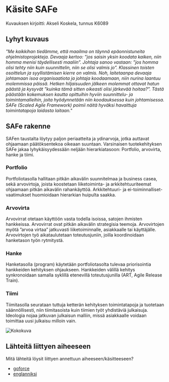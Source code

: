 # Käsite SAFe

Kuvauksen kirjoitti: Akseli Koskela, tunnus K6089

## Lyhyt kuvaus

*"Me kaikkihan tiedämme, että maailma on täynnä epäonnistuneita ohjelmistoprojekteja. Devaaja kertoo: ”jos saisin yksin koodata kaiken, niin homma menisi täydellisesti maaliin”. Johtaja sanoo vastaan: ”jos homma olisi tehty niin kuin suunnittelin, niin se olisi valmis jo”. Klassinen toisten osoittelun ja syyllistämisen kierre on valmis. Noh, laitetaanpa devaaja johtamaan isoa organisaatiota ja johtaja koodaamaan, niin nurina laantuu molemmissa päissä. Hetken hiljaisuuden jälkeen molemmat ottavat hatun päästä ja kysyvät ”kuinka tämä sitten oikeasti olisi järkevää hoitaa?”. Tästä päästään kokemuksen kautta opittuihin hyviin suunnittelu- ja toimintamalleihin, joita hyödynnetään niin koodauksessa kuin johtamisessa. SAFe (Scaled Agile Framework) poimii näitä hyväksi havaittuja toimintatapoja laidasta laitaan."*


## SAFe rakenne

SAFen taustalta löytyy paljon periaatteita ja ydinarvoja, jotka auttavat ohjaamaan päätöksentekoa oikeaan suuntaan. Varsinaisen tuotekehityksen SAFe jakaa lyhykäisyydessään neljään hierarkiatasoon: Portfolio, arvovirta, hanke ja tiimi.


### Portfolio

Portfoliotasolla hallitaan pitkän aikavälin suunnitelmaa ja business casea, sekä arvovirtoja, joista koostetaan liiketoiminta- ja arkkitehtuuriteemat ohjaamaan pitkän aikavälin rahankäyttöä. Arkkitehtuuri- ja ei-toiminnalliset-vaatimukset huomioidaan hierarkian huipulta saakka.

### Arvovirta

Arvovirrat otetaan käyttöön vasta todella isoissa, satojen ihmisten hankkeissa. Arvovirrat ovat pitkän aikavälin strategisia teemoja. Arvovirtojen myötä ”arvoa virtaa” jatkuvasti liiketoiminnalle, asiakkaalle tai käyttäjälle. Arvovirtojen työ aikataulutetaan toteutusjuniin, joilla koordinoidaan hanketason työn rytmitystä.

### Hanke

Hanketasolla (program) käytetään portfoliotasolta tulevaa priorisointia hankkeiden kehityksen ohjaukseen. Hankkeiden välillä kehitys synkronoidaan samalla syklillä etenevillä toteutusjunilla (ART, Agile Release Train).

### Tiimi

Tiimitasolla seurataan tuttuja ketterän kehityksen toimintatapoja ja tuotetaan säännöllisesti, niin tiimitasoista kuin tiimien työt yhdistäviä julkaisuja. Ideologia nojaa jatkuvan julkaisun malliin, missä asiakkaalle voidaan toimittaa uusi julkaisu milloin vain.

![Kokokuva](http://www.scaledagileframework.com/wp-content/uploads/2017/05/BP-4.5-Full-Not-title@2x.png)


## Lähteitä liittyen aiheeseen

Mitä lähteitä löysit liittyen annettuun aiheeseen/käsitteeseen?

* [goforce](https://gofore.com/safe-ketteryytta-xl-kokoisille/)
* [englanniksi](http://www.scaledagileframework.com/#)

